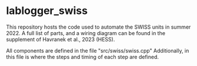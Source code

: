 # lablogger_swiss

This repository hosts the code used to automate the SWISS units in summer 2022. A full list of parts, and a wiring diagram can be found in the supplement of Havranek et al., 2023 (HESS). 

All components are defined in the file "src/swiss/swiss.cpp" Additionally, in this file is where the steps and timing of each step are defined. 
